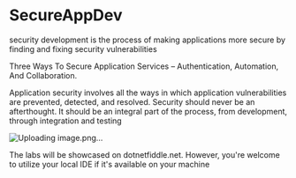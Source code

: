 # SecureAppDev
security development is the process of making applications more secure by finding and fixing security vulnerabilities


Three Ways To Secure Application Services – Authentication, Automation, And Collaboration.

Application security involves all the ways in which application vulnerabilities are prevented, detected, and resolved. Security should never be an afterthought. It should be an integral part of the process, from development, through integration and testing

![Uploading image.png…]()


The labs will be showcased on dotnetfiddle.net. However, you're welcome to utilize your local IDE if it's available on your machine
